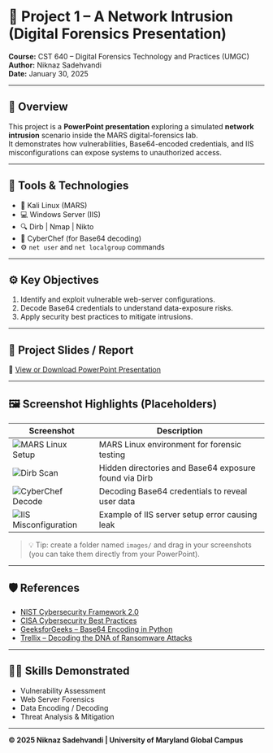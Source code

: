 # 💼 Project 1 – A Network Intrusion (Digital Forensics Presentation)
**Course:** CST 640 – Digital Forensics Technology and Practices (UMGC)  
**Author:** Niknaz Sadehvandi  
**Date:** January 30, 2025  

---

## 🧩 Overview
This project is a **PowerPoint presentation** exploring a simulated **network intrusion** scenario inside the MARS digital-forensics lab.  
It demonstrates how vulnerabilities, Base64-encoded credentials, and IIS misconfigurations can expose systems to unauthorized access.

---

## 🧠 Tools & Technologies
- 🐧 Kali Linux (MARS)  
- 💻 Windows Server (IIS)  
- 🔍 Dirb | Nmap | Nikto  
- 🧮 CyberChef (for Base64 decoding)  
- ⚙️ `net user` and `net localgroup` commands  

---

## ⚙️ Key Objectives
1. Identify and exploit vulnerable web-server configurations.  
2. Decode Base64 credentials to understand data-exposure risks.  
3. Apply security best practices to mitigate intrusions.  

---

## 🧾 Project Slides / Report
📘 [View or Download PowerPoint Presentation](Digital-Forensics-Project1-Network-Intrusion.pdf)

---

## 🖼️ Screenshot Highlights (Placeholders)
| Screenshot | Description |
|-------------|-------------|
| ![MARS Linux Setup](images/mars-linux.png) | MARS Linux environment for forensic testing |
| ![Dirb Scan](images/dirb-scan.png) | Hidden directories and Base64 exposure found via Dirb |
| ![CyberChef Decode](images/cyberchef-decode.png) | Decoding Base64 credentials to reveal user data |
| ![IIS Misconfiguration](images/iis-config.png) | Example of IIS server setup error causing leak |

> 💡 Tip: create a folder named `images/` and drag in your screenshots (you can take them directly from your PowerPoint).  

---

## 🛡️ References
- [NIST Cybersecurity Framework 2.0](https://nvlpubs.nist.gov/nistpubs/CSWP/NIST.CSWP.29.pdf)  
- [CISA Cybersecurity Best Practices](https://www.cisa.gov/topics/cybersecurity-best-practices)  
- [GeeksforGeeks – Base64 Encoding in Python](https://www.geeksforgeeks.org/encoding-and-decoding-base64-strings-in-python/)  
- [Trellix – Decoding the DNA of Ransomware Attacks](https://www.trellix.com/blogs/research/decoding-the-dna-of-ransomware-attacks/)  

---

## 🧑‍💻 Skills Demonstrated
- Vulnerability Assessment  
- Web Server Forensics  
- Data Encoding / Decoding  
- Threat Analysis & Mitigation  

---

**© 2025 Niknaz Sadehvandi | University of Maryland Global Campus**
